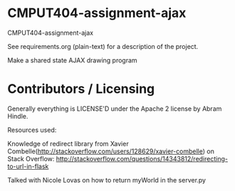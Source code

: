 CMPUT404-assignment-ajax
==============================

CMPUT404-assignment-ajax

See requirements.org (plain-text) for a description of the project.

Make a shared state AJAX drawing program

Contributors / Licensing
========================

Generally everything is LICENSE'D under the Apache 2 license by Abram Hindle.

Resources used:

Knowledge of redirect library from Xavier Combelle(http://stackoverflow.com/users/128629/xavier-combelle) on Stack Overflow:
http://stackoverflow.com/questions/14343812/redirecting-to-url-in-flask

Talked with Nicole Lovas on how to return myWorld in the server.py
